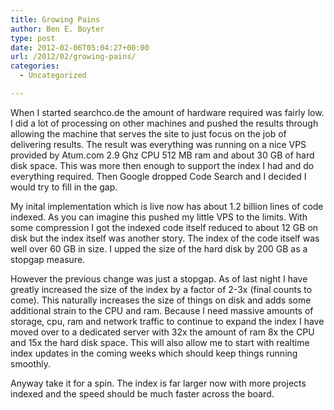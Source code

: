 ```yaml
---
title: Growing Pains
author: Ben E. Boyter
type: post
date: 2012-02-06T05:04:27+00:00
url: /2012/02/growing-pains/
categories:
  - Uncategorized

---
```

When I started searchco.de the amount of hardware required was fairly low. I did a lot of processing on other machines and pushed the results through allowing the machine that serves the site to just focus on the job of delivering results. The result was everything was running on a nice VPS provided by Atum.com 2.9 Ghz CPU 512 MB ram and about 30 GB of hard disk space. This was more then enough to support the index I had and do everything required. Then Google dropped Code Search and I decided I would try to fill in the gap.

My inital implementation which is live now has about 1.2 billion lines of code indexed. As you can imagine this pushed my little VPS to the limits. With some compression I got the indexed code itself reduced to about 12 GB on disk but the index itself was another story. The index of the code itself was well over 60 GB in size. I upped the size of the hard disk by 200 GB as a stopgap measure.

However the previous change was just a stopgap. As of last night I have greatly increased the size of the index by a factor of 2-3x (final counts to come). This naturally increases the size of things on disk and adds some additional strain to the CPU and ram. Because I need massive amounts of storage, cpu, ram and network traffic to continue to expand the index I have moved over to a dedicated server with 32x the amount of ram 8x the CPU and 15x the hard disk space. This will also allow me to start with realtime index updates in the coming weeks which should keep things running smoothly.

Anyway take it for a spin. The index is far larger now with more projects indexed and the speed should be much faster across the board.